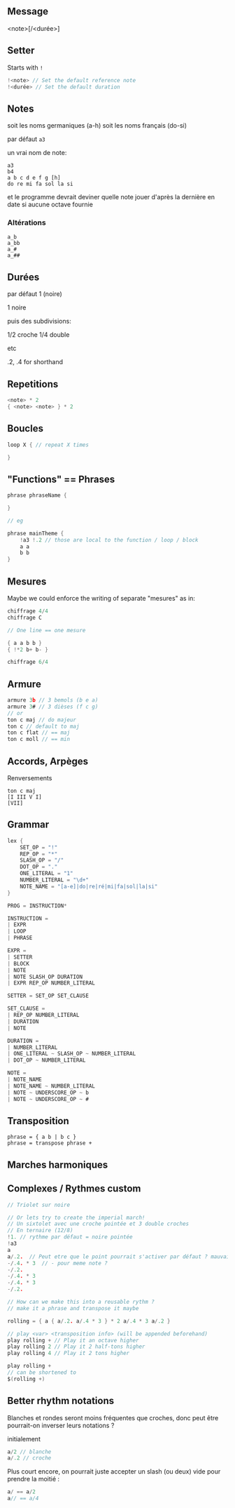 ## Message

\<note>[/<durée>]

## Setter

Starts with `!`

```c
!<note> // Set the default reference note
!<durée> // Set the default duration
```

## Notes

soit les noms germaniques (a-h)
soit les noms français (do-si)

par défaut `a3`

un vrai nom de note:

```
a3
b4
a b c d e f g [h]
do re mi fa sol la si
```

et le programme devrait deviner quelle note jouer d'après la dernière en date si aucune octave fournie

### Altérations

```
a_b
a_bb
a_#
a_##
```

## Durées

par défaut 1 (noire)

1 noire

puis des subdivisions:

1/2 croche
1/4 double

etc

.2, .4 for shorthand

## Repetitions

```c
<note> * 2
{ <note> <note> } * 2
```

## Boucles

```c
loop X { // repeat X times

}
```

## "Functions" == Phrases

```c
phrase phraseName {

}

// eg

phrase mainTheme {
    !a3 !.2 // those are local to the function / loop / block
    a a
    b b
}

```

## Mesures

Maybe we could enforce the writing of separate "mesures" as in:

```c
chiffrage 4/4
chiffrage C

// One line == one mesure

{ a a b b }
{ !*2 b+ b- }

chiffrage 6/4

```

## Armure

```c
armure 3b // 3 bemols (b e a)
armure 3# // 3 dièses (f c g)
// or
ton c maj // do majeur
ton c // default to maj
ton c flat // == maj
ton c moll // == min
```

## Accords, Arpèges

Renversements

```
ton c maj
[I III V I]
[VII]
```

## Grammar


```c#
lex {
    SET_OP = "!"
    REP_OP = "*"
    SLASH_OP = "/"
    DOT_OP = "."
    ONE_LITERAL = "1"
    NUMBER_LITERAL = "\d+"
    NOTE_NAME = "[a-e]|do|re|ré|mi|fa|sol|la|si"
}

PROG = INSTRUCTION*

INSTRUCTION =
| EXPR
| LOOP
| PHRASE

EXPR =
| SETTER
| BLOCK
| NOTE
| NOTE SLASH_OP DURATION
| EXPR REP_OP NUMBER_LITERAL

SETTER = SET_OP SET_CLAUSE

SET_CLAUSE =
| REP_OP NUMBER_LITERAL
| DURATION
| NOTE

DURATION =
| NUMBER_LITERAL
| ONE_LITERAL ~ SLASH_OP ~ NUMBER_LITERAL
| DOT_OP ~ NUMBER_LITERAL

NOTE =
| NOTE_NAME
| NOTE_NAME ~ NUMBER_LITERAL
| NOTE ~ UNDERSCORE_OP ~ b
| NOTE ~ UNDERSCORE_OP ~ #
```

## Transposition

```
phrase = { a b | b c }
phrase = transpose phrase +
```

## Marches harmoniques

## Complexes / Rythmes custom

```c
// Triolet sur noire

// Or lets try to create the imperial march!
// Un sixtolet avec une croche pointée et 3 double croches
// En ternaire (12/8)
!1. // rythme par défaut = noire pointée
!a3
a
a/.2.  // Peut etre que le point pourrait s'activer par défaut ? mauvaise idée en fait
-/.4. * 3  // - pour meme note ?
-/.2.
-/.4. * 3
-/.4. * 3
-/.2.

// How can we make this into a reusable rythm ?
// make it a phrase and transpose it maybe

rolling = { a { a/.2. a/.4 * 3 } * 2 a/.4 * 3 a/.2 }

// play <var> <transposition info> (will be appended beforehand)
play rolling + // Play it an octave higher
play rolling 2 // Play it 2 half-tons higher
play rolling 4 // Play it 2 tons higher

play rolling +
// can be shortened to
$(rolling +)
```

## Better rhythm notations

Blanches et rondes seront moins fréquentes que croches, donc peut être pourrait-on inverser leurs notations ?

initialement

```c
a/2 // blanche
a/.2 // croche 
```

Plus court encore, on pourrait juste accepter un slash (ou deux) vide pour prendre la moitié :

```c
a/ == a/2
a// == a/4
```